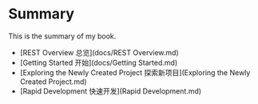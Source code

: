 # Summary

This is the summary of my book.

* [REST Overview 总览](docs/REST Overview.md)
* [Getting Started 开始](docs/Getting Started.md)
* [Exploring the Newly Created Project 探索新项目](Exploring the Newly Created Project.md)
* [Rapid Development 快速开发](Rapid Development.md)
